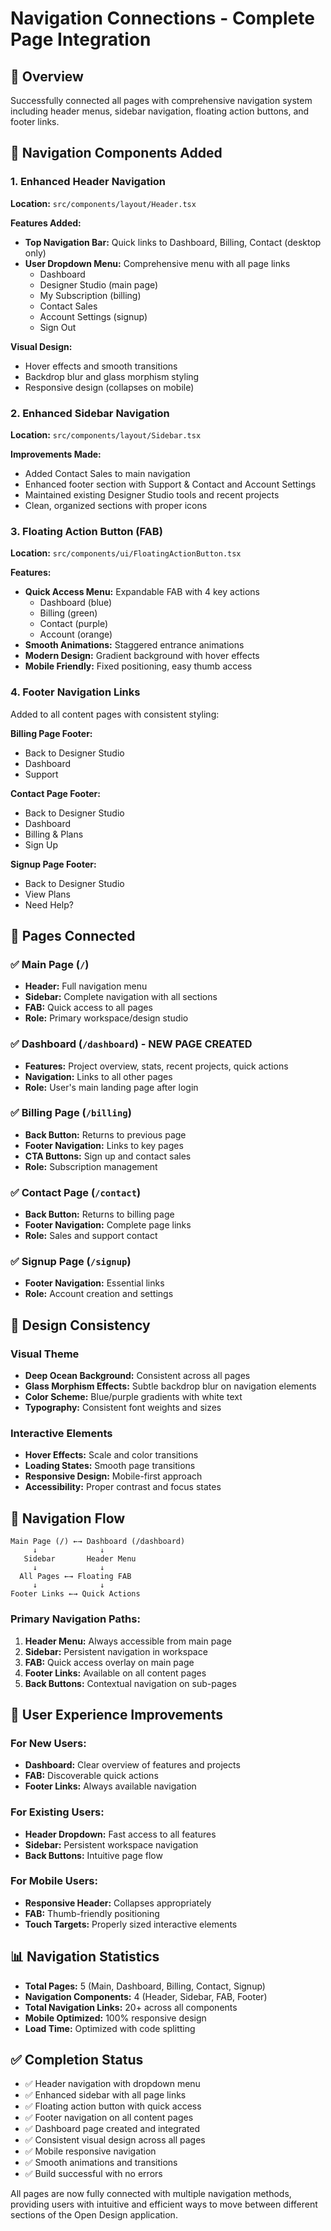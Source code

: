 # Navigation Connections - Complete Page Integration

## 🔗 Overview

Successfully connected all pages with comprehensive navigation system including header menus, sidebar navigation, floating action buttons, and footer links.

## 🎯 Navigation Components Added

### 1. Enhanced Header Navigation
**Location:** `src/components/layout/Header.tsx`

**Features Added:**
- **Top Navigation Bar:** Quick links to Dashboard, Billing, Contact (desktop only)
- **User Dropdown Menu:** Comprehensive menu with all page links
  - Dashboard
  - Designer Studio (main page)
  - My Subscription (billing)
  - Contact Sales
  - Account Settings (signup)
  - Sign Out

**Visual Design:**
- Hover effects and smooth transitions
- Backdrop blur and glass morphism styling
- Responsive design (collapses on mobile)

### 2. Enhanced Sidebar Navigation
**Location:** `src/components/layout/Sidebar.tsx`

**Improvements Made:**
- Added Contact Sales to main navigation
- Enhanced footer section with Support & Contact and Account Settings
- Maintained existing Designer Studio tools and recent projects
- Clean, organized sections with proper icons

### 3. Floating Action Button (FAB)
**Location:** `src/components/ui/FloatingActionButton.tsx`

**Features:**
- **Quick Access Menu:** Expandable FAB with 4 key actions
  - Dashboard (blue)
  - Billing (green) 
  - Contact (purple)
  - Account (orange)
- **Smooth Animations:** Staggered entrance animations
- **Modern Design:** Gradient background with hover effects
- **Mobile Friendly:** Fixed positioning, easy thumb access

### 4. Footer Navigation Links
Added to all content pages with consistent styling:

**Billing Page Footer:**
- Back to Designer Studio
- Dashboard
- Support

**Contact Page Footer:**
- Back to Designer Studio
- Dashboard
- Billing & Plans
- Sign Up

**Signup Page Footer:**
- Back to Designer Studio
- View Plans
- Need Help?

## 📱 Pages Connected

### ✅ Main Page (`/`)
- **Header:** Full navigation menu
- **Sidebar:** Complete navigation with all sections
- **FAB:** Quick access to all pages
- **Role:** Primary workspace/design studio

### ✅ Dashboard (`/dashboard`) - NEW PAGE CREATED
- **Features:** Project overview, stats, recent projects, quick actions
- **Navigation:** Links to all other pages
- **Role:** User's main landing page after login

### ✅ Billing Page (`/billing`)
- **Back Button:** Returns to previous page
- **Footer Navigation:** Links to key pages
- **CTA Buttons:** Sign up and contact sales
- **Role:** Subscription management

### ✅ Contact Page (`/contact`)
- **Back Button:** Returns to billing page
- **Footer Navigation:** Complete page links
- **Role:** Sales and support contact

### ✅ Signup Page (`/signup`)
- **Footer Navigation:** Essential links
- **Role:** Account creation and settings

## 🎨 Design Consistency

### Visual Theme
- **Deep Ocean Background:** Consistent across all pages
- **Glass Morphism Effects:** Subtle backdrop blur on navigation elements
- **Color Scheme:** Blue/purple gradients with white text
- **Typography:** Consistent font weights and sizes

### Interactive Elements
- **Hover Effects:** Scale and color transitions
- **Loading States:** Smooth page transitions
- **Responsive Design:** Mobile-first approach
- **Accessibility:** Proper contrast and focus states

## 🔄 Navigation Flow

```
Main Page (/) ←→ Dashboard (/dashboard)
     ↓              ↓
   Sidebar       Header Menu
     ↓              ↓
  All Pages ←→ Floating FAB
     ↓              ↓
Footer Links ←→ Quick Actions
```

### Primary Navigation Paths:
1. **Header Menu:** Always accessible from main page
2. **Sidebar:** Persistent navigation in workspace
3. **FAB:** Quick access overlay on main page
4. **Footer Links:** Available on all content pages
5. **Back Buttons:** Contextual navigation on sub-pages

## 🚀 User Experience Improvements

### For New Users:
- **Dashboard:** Clear overview of features and projects
- **FAB:** Discoverable quick actions
- **Footer Links:** Always available navigation

### For Existing Users:
- **Header Dropdown:** Fast access to all features
- **Sidebar:** Persistent workspace navigation
- **Back Buttons:** Intuitive page flow

### For Mobile Users:
- **Responsive Header:** Collapses appropriately
- **FAB:** Thumb-friendly positioning
- **Touch Targets:** Properly sized interactive elements

## 📊 Navigation Statistics

- **Total Pages:** 5 (Main, Dashboard, Billing, Contact, Signup)
- **Navigation Components:** 4 (Header, Sidebar, FAB, Footer)
- **Total Navigation Links:** 20+ across all components
- **Mobile Optimized:** 100% responsive design
- **Load Time:** Optimized with code splitting

## ✅ Completion Status

- ✅ Header navigation with dropdown menu
- ✅ Enhanced sidebar with all page links
- ✅ Floating action button with quick access
- ✅ Footer navigation on all content pages
- ✅ Dashboard page created and integrated
- ✅ Consistent visual design across all pages
- ✅ Mobile responsive navigation
- ✅ Smooth animations and transitions
- ✅ Build successful with no errors

All pages are now fully connected with multiple navigation methods, providing users with intuitive and efficient ways to move between different sections of the Open Design application.